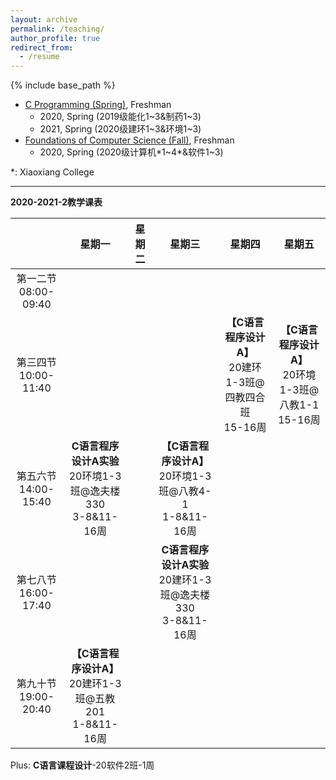 ```yaml
---
layout: archive
permalink: /teaching/
author_profile: true
redirect_from:
  - /resume
---
```


{% include base_path %}

* [C Programming (Spring)](http://guoshengkang.github.io/teaching/2020-spring-c-programming), Freshman
  * 2020, Spring (2019级能化1~3&制药1~3)
  * 2021, Spring (2020级建环1~3&环境1~3)
* [Foundations of Computer Science (Fall)](http://guoshengkang.github.io/teaching/2020-fall-foundations-of-computer-science), Freshman
  * 2020, Spring (2020级计算机\*1~4\*&软件1~3)

\*: Xiaoxiang College
- - -

**2020-2021-2教学课表**

|        |星期一|星期二|星期三|星期四|星期五|
| :----: | :----: | :----: | :----: | :----: | :----: |
|第一二节<br>08:00-09:40|	|	 |	 |	 |	|
|第三四节<br>10:00-11:40|	|	|	|**【C语言程序设计A】**<br>20建环1-3班@四教四合班<br>15-16周|**【C语言程序设计A】**<br>20环境1-3班@八教1-1<br>15-16周|
|第五六节<br>14:00-15:40|**C语言程序设计A实验**<br>20环境1-3班@逸夫楼330<br>3-8&11-16周|	 |**【C语言程序设计A】**<br>20环境1-3班@八教4-1<br>1-8&11-16周|	 |	|
|第七八节<br>16:00-17:40|	|	 |**C语言程序设计A实验**<br>20建环1-3班@逸夫楼330<br>3-8&11-16周| 	|	|
|第九十节<br>19:00-20:40|**【C语言程序设计A】**<br>20建环1-3班@五教201<br>1-8&11-16周|	|	|	 |	|

Plus: **C语言课程设计**-20软件2班-1周